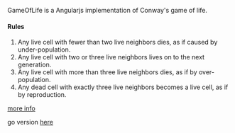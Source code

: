GameOfLife is a Angularjs implementation of Conway's game of life.

#### Rules
1. Any live cell with fewer than two live neighbors dies, as if caused by under-population.
2. Any live cell with two or three live neighbors lives on to the next generation.
3. Any live cell with more than three live neighbors dies, as if by over-population.
4. Any dead cell with exactly three live neighbors becomes a live cell, as if by reproduction.

[more info](https://en.wikipedia.org/wiki/Conway%27s_Game_of_Life)


go version [here](https://github.com/DavidAFox/GameOfLife)